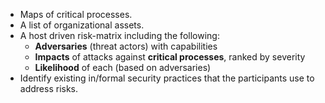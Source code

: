 
  * Maps of critical processes.
  * A list of organizational assets.
  * A host driven risk-matrix including the following:
    * **Adversaries** (threat actors) with capabilities
    * **Impacts** of attacks against **critical processes**, ranked by severity
    * **Likelihood** of each (based on adversaries)
  * Identify existing in/formal security practices that the participants use to address risks.
